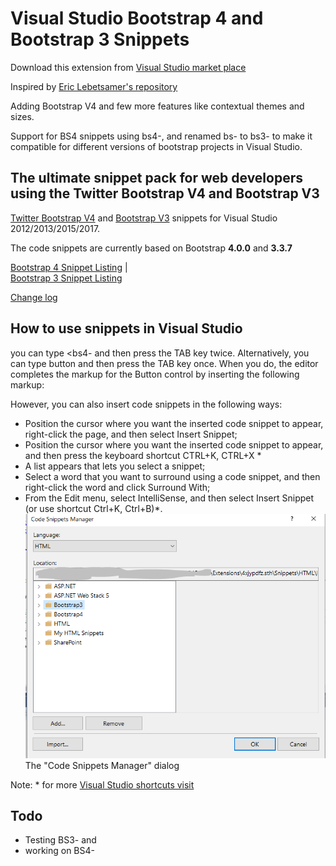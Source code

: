 Visual Studio Bootstrap 4 and Bootstrap 3 Snippets 
=====================================

Download this extension from [Visual Studio market place](https://marketplace.visualstudio.com/items?itemName=RADKick.VSBootstrapSnippets)

Inspired by [Eric Lebetsamer's repository](https://github.com/elebetsamer/bootstrap-snippets-visual-studio)

Adding Bootstrap V4 and few more features like contextual themes and sizes. 

Support for BS4 snippets using bs4-, and renamed bs- to bs3- to make it compatible for different versions of bootstrap projects in Visual Studio.

## The ultimate snippet pack for web developers using the Twitter Bootstrap V4 and Bootstrap V3

[Twitter Bootstrap V4](https://getbootstrap.com/) and [Bootstrap V3](https://getbootstrap.com/docs/3.3/) snippets for Visual Studio 2012/2013/2015/2017.

The code snippets are currently based on Bootstrap **4.0.0** and **3.3.7** 

[Bootstrap 4 Snippet Listing](https://github.com/radkick/vs-bootstrap-snippets/blob/master/bs4-snippet-listing.md)
 |  
[Bootstrap 3 Snippet Listing](https://github.com/radkick/vs-bootstrap-snippets/blob/master/bs3-snippet-listing.md)

[Change log](https://github.com/radkick/vs-bootstrap-snippets/blob/master/change-log.md)

## How to use snippets in Visual Studio

you can type <bs4- and then press the TAB key twice. Alternatively, you can type button and then press the TAB key once. When you do, the editor completes the markup for the Button control by inserting the following markup:

However, you can also insert code snippets in the following ways:

* Position the cursor where you want the inserted code snippet to appear, right-click the page, and then select Insert Snippet;
* Position the cursor where you want the inserted code snippet to appear, and then press the keyboard shortcut CTRL+K, CTRL+X *
* A list appears that lets you select a snippet;
* Select a word that you want to surround using a code snippet, and then right-click the word and click Surround With;
* From the Edit menu, select IntelliSense, and then select Insert Snippet (or use shortcut Ctrl+K, Ctrl+B)*.
![The "Code Snippets Manager" dialog](VS-Bootstrap-Snippets/CodeSnippetsManager.png)  
The "Code Snippets Manager" dialog

Note: * for more [Visual Studio shortcuts visit](http://visualstudioshortcuts.com/2017/)

Todo
----

* Testing BS3- and 
* working on BS4-
